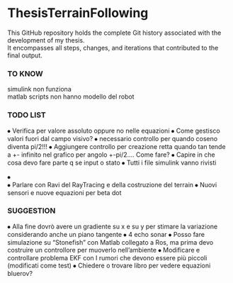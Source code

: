 # ThesisTerrainFollowing
This GitHub repository holds the complete Git history associated with the development of my thesis.   
It encompasses all steps, changes, and iterations that contributed to the final output.  

### TO KNOW
simulink non funziona  
matlab scripts non hanno modello del robot

### TODO LIST
⦁	Verifica per valore assoluto oppure no nelle equazioni
⦁	Come gestisco valori fuori dal campo visivo?
⦁	necessario controllo per quando coseno diventa pi/2!!!
⦁	Aggiungere controllo per creazione retta quando tan tende a +- infinito nel grafico per angolo +-pi/2…. Come fare?
⦁	Capire in che cosa devo fare parte q se input o stato
⦁   Tutti i file simulink vanno rivisti


⦁	
⦁	Parlare con Ravi del RayTracing  e della costruzione del terrain
⦁	Nuovi sensori e nuove equazioni per beta dot


### SUGGESTION
⦁	Alla fine dovrò avere un gradiente su x e su y per stimare la variazione considerando anche un piano tangente
⦁	4 echo sonar
⦁	Posso fare simulazione su “Stonefish” con Matlab collegato a Ros, ma prima devo costruire un controllore per muoverlo nell’ambiente
⦁	Modificare e controllare problema EKF con I rumori che devono essere più piccoli (modificati come test)
⦁	Chiedere o trovare libro per vedere equazioni bluerov?
